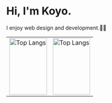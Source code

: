 # Hi, I'm Koyo.
I enjoy web design and development.👨‍💻

<table>
<tr>
<td>
<img alt="Top Langs" height="150px" width="100%" src="https://github-readme-stats.vercel.app/api/top-langs/?username=koyo-code&layout=compact&show_icons=true" />
</td>
<td>
<img alt="Top Langs" height="150px" width="100%" src="https://skillicons.dev/icons?i=ts,nodejs,threejs,react,nextjs,jest,laravel,tailwind&perline=4" />
</td>
</tr>
</table>
